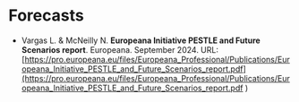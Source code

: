 # Forecasts

- Vargas L. & McNeilly N. **Europeana Initiative PESTLE and Future Scenarios report**. Europeana. September 2024. URL: [https://pro.europeana.eu/files/Europeana_Professional/Publications/Europeana_Initiative_PESTLE_and_Future_Scenarios_report.pdf](https://pro.europeana.eu/files/Europeana_Professional/Publications/Europeana_Initiative_PESTLE_and_Future_Scenarios_report.pdf ) 
